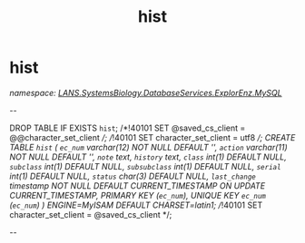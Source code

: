 ﻿---
title: hist
---

# hist
_namespace: [LANS.SystemsBiology.DatabaseServices.ExplorEnz.MySQL](N-LANS.SystemsBiology.DatabaseServices.ExplorEnz.MySQL.html)_

--
 
 DROP TABLE IF EXISTS `hist`;
 /*!40101 SET @saved_cs_client = @@character_set_client */;
 /*!40101 SET character_set_client = utf8 */;
 CREATE TABLE `hist` (
 `ec_num` varchar(12) NOT NULL DEFAULT '',
 `action` varchar(11) NOT NULL DEFAULT '',
 `note` text,
 `history` text,
 `class` int(1) DEFAULT NULL,
 `subclass` int(1) DEFAULT NULL,
 `subsubclass` int(1) DEFAULT NULL,
 `serial` int(1) DEFAULT NULL,
 `status` char(3) DEFAULT NULL,
 `last_change` timestamp NOT NULL DEFAULT CURRENT_TIMESTAMP ON UPDATE CURRENT_TIMESTAMP,
 PRIMARY KEY (`ec_num`),
 UNIQUE KEY `ec_num` (`ec_num`)
 ) ENGINE=MyISAM DEFAULT CHARSET=latin1;
 /*!40101 SET character_set_client = @saved_cs_client */;
 
 --





